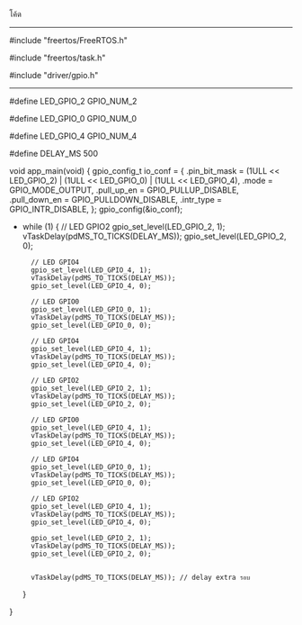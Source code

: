 
โค้ด


---
#include "freertos/FreeRTOS.h"

#include "freertos/task.h"

#include "driver/gpio.h"

---
#define LED_GPIO_2   GPIO_NUM_2

#define LED_GPIO_0   GPIO_NUM_0

#define LED_GPIO_4   GPIO_NUM_4

#define DELAY_MS     500



void app_main(void) {
    gpio_config_t io_conf = {
        .pin_bit_mask = (1ULL << LED_GPIO_2) | (1ULL << LED_GPIO_0) | (1ULL << LED_GPIO_4),
        .mode = GPIO_MODE_OUTPUT,
        .pull_up_en = GPIO_PULLUP_DISABLE,
        .pull_down_en = GPIO_PULLDOWN_DISABLE,
        .intr_type = GPIO_INTR_DISABLE,
    };
    gpio_config(&io_conf);
    
-
    while (1) {
        // LED GPIO2
        gpio_set_level(LED_GPIO_2, 1);
        vTaskDelay(pdMS_TO_TICKS(DELAY_MS));
        gpio_set_level(LED_GPIO_2, 0);

        // LED GPIO4
        gpio_set_level(LED_GPIO_4, 1);
        vTaskDelay(pdMS_TO_TICKS(DELAY_MS));
        gpio_set_level(LED_GPIO_4, 0);

        // LED GPIO0
        gpio_set_level(LED_GPIO_0, 1);
        vTaskDelay(pdMS_TO_TICKS(DELAY_MS));
        gpio_set_level(LED_GPIO_0, 0);

        // LED GPIO4
        gpio_set_level(LED_GPIO_4, 1);
        vTaskDelay(pdMS_TO_TICKS(DELAY_MS));
        gpio_set_level(LED_GPIO_4, 0);

        // LED GPIO2
        gpio_set_level(LED_GPIO_2, 1);
        vTaskDelay(pdMS_TO_TICKS(DELAY_MS));
        gpio_set_level(LED_GPIO_2, 0);

        // LED GPIO0
        gpio_set_level(LED_GPIO_4, 1);
        vTaskDelay(pdMS_TO_TICKS(DELAY_MS));
        gpio_set_level(LED_GPIO_4, 0);

        // LED GPIO4
        gpio_set_level(LED_GPIO_0, 1);
        vTaskDelay(pdMS_TO_TICKS(DELAY_MS));
        gpio_set_level(LED_GPIO_0, 0);

        // LED GPIO2
        gpio_set_level(LED_GPIO_4, 1);
        vTaskDelay(pdMS_TO_TICKS(DELAY_MS));
        gpio_set_level(LED_GPIO_4, 0);

        gpio_set_level(LED_GPIO_2, 1);
        vTaskDelay(pdMS_TO_TICKS(DELAY_MS));
        gpio_set_level(LED_GPIO_2, 0);


        vTaskDelay(pdMS_TO_TICKS(DELAY_MS)); // delay extra รอบ
    }
    
}

